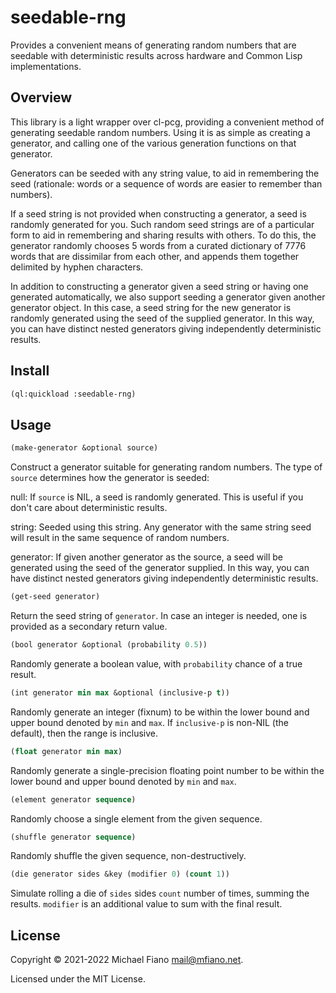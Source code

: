 # seedable-rng

Provides a convenient means of generating random numbers that are seedable with deterministic
results across hardware and Common Lisp implementations.

## Overview

This library is a light wrapper over cl-pcg, providing a convenient method of generating seedable
random numbers. Using it is as simple as creating a generator, and calling one of the various
generation functions on that generator.

Generators can be seeded with any string value, to aid in remembering the seed (rationale: words or
a sequence of words are easier to remember than numbers).

If a seed string is not provided when constructing a generator, a seed is randomly generated for
you. Such random seed strings are of a particular form to aid in remembering and sharing results
with others. To do this, the generator randomly chooses 5 words from a curated dictionary of 7776
words that are dissimilar from each other, and appends them together delimited by hyphen characters.

In addition to constructing a generator given a seed string or having one generated automatically,
we also support seeding a generator given another generator object. In this case, a seed string for
the new generator is randomly generated using the seed of the supplied generator. In this way, you
can have distinct nested generators giving independently deterministic results.

## Install

```lisp
(ql:quickload :seedable-rng)
```

## Usage

```lisp
(make-generator &optional source)
```

Construct a generator suitable for generating random numbers. The type of `source` determines how
the generator is seeded:

null: If `source` is NIL, a seed is randomly generated. This is useful if you don't care about
deterministic results.

string: Seeded using this string. Any generator with the same string seed will result in the same
sequence of random numbers.

generator: If given another generator as the source, a seed will be generated using the seed of the
generator supplied. In this way, you can have distinct nested generators giving independently
deterministic results.

```lisp
(get-seed generator)
```
Return the seed string of `generator`. In case an integer is needed, one is provided as a secondary
return value.

```lisp
(bool generator &optional (probability 0.5))
```
Randomly generate a boolean value, with `probability` chance of a true result.

```lisp
(int generator min max &optional (inclusive-p t))
```
Randomly generate an integer (fixnum) to be within the lower bound and upper bound denoted by `min`
and `max`. If `inclusive-p` is non-NIL (the default), then the range is inclusive.

```lisp
(float generator min max)
```
Randomly generate a single-precision floating point number to be within the lower bound and upper
bound denoted by `min` and `max`.

```lisp
(element generator sequence)
```
Randomly choose a single element from the given sequence.

```lisp
(shuffle generator sequence)
```
Randomly shuffle the given sequence, non-destructively.

```lisp
(die generator sides &key (modifier 0) (count 1))
```
Simulate rolling a die of `sides` sides `count` number of times, summing the results. `modifier`
is an additional value to sum with the final result.

## License

Copyright © 2021-2022 Michael Fiano <mail@mfiano.net>.

Licensed under the MIT License.
